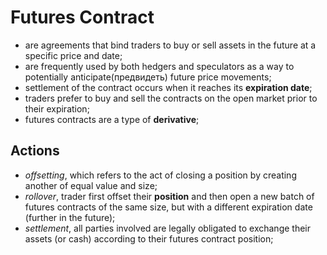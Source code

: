 # Futures Contract

- are agreements that bind traders to buy or sell assets in the future at a specific price and date;
- are frequently used by both hedgers and speculators as a way to potentially anticipate(предвидеть) future price movements;
- settlement of the contract occurs when it reaches its **expiration date**;
- traders prefer to buy and sell the contracts on the open market prior to their expiration;
- futures contracts are a type of **derivative**;

## Actions 

- _offsetting_, which refers to the act of closing a position by creating another of equal value and size;
- _rollover_, trader first offset their **position** and then open a new batch of futures contracts of the same size, but with a different expiration date (further in the future);
- _settlement_, all parties involved are legally obligated to exchange their assets (or cash) according to their futures contract position;